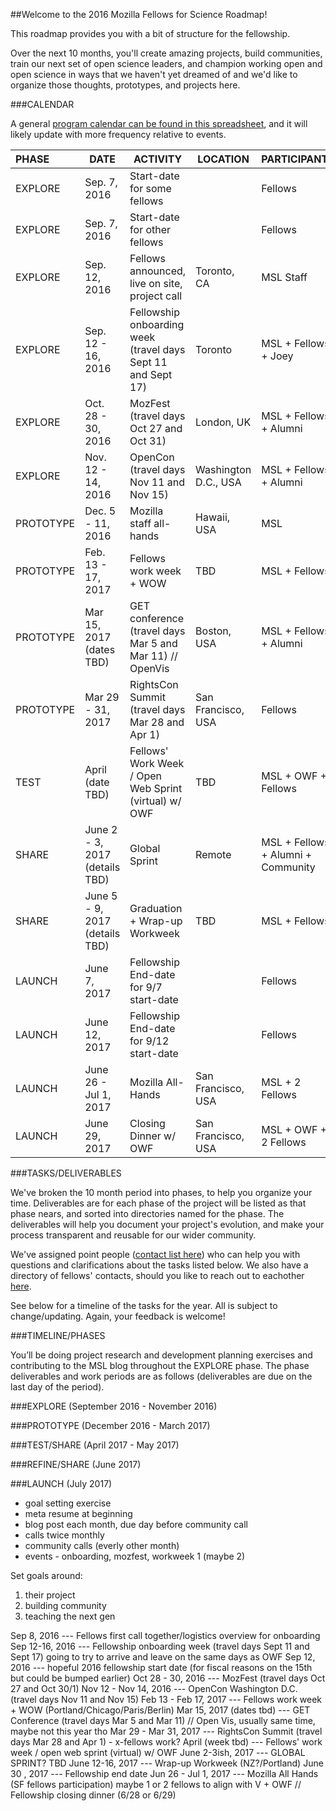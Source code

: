 ##Welcome to the 2016 Mozilla Fellows for Science Roadmap!

This roadmap provides you with a bit of structure for the fellowship. 

Over the next 10 months, you'll create amazing projects, build communities, train our next set of open science leaders, and champion working open and open science in ways that we haven't yet dreamed of and we'd like to organize those thoughts, prototypes, and projects here.

###CALENDAR

A general [program calendar can be found in this spreadsheet](https://docs.google.com/spreadsheets/d/1dvsLDFO42fXJyZMVd_uvQrG1ppe2aYijybM_t74LBcg/edit#gid=0), and it will likely update with more frequency relative to events.

| PHASE  |  DATE  | ACTIVITY  | LOCATION | PARTICIPANTS | REQUIRED? |
| :---- | ------ | ----------- | -------- | ---- | ---- |
|  EXPLORE   |  Sep. 7, 2016  | Start-date for some fellows | | Fellows | x |
|  EXPLORE   |  Sep. 7, 2016  | Start-date for other fellows  | | Fellows | x |
|  EXPLORE   |  Sep. 12, 2016  | Fellows announced, live on site, project call  | Toronto, CA | MSL Staff | x |
|  EXPLORE   |  Sep. 12 - 16, 2016  | Fellowship onboarding week (travel days Sept 11 and Sept 17)  | Toronto | MSL + Fellows + Joey | x |
|  EXPLORE   |  Oct. 28 - 30, 2016  | MozFest (travel days Oct 27 and Oct 31)  | London, UK | MSL + Fellows + Alumni | x |
|  EXPLORE   |  Nov. 12 - 14, 2016  | OpenCon (travel days Nov 11 and Nov 15)  | Washington D.C., USA | MSL + Fellows + Alumni |  |
|  PROTOTYPE   |  Dec. 5 - 11, 2016  | Mozilla staff all-hands  | Hawaii, USA | MSL |  |
|  PROTOTYPE   |  Feb. 13 - 17, 2017 | Fellows work week + WOW  | TBD | MSL + Fellows | x |
|  PROTOTYPE   |  Mar 15, 2017 (dates TBD) | GET conference (travel days Mar 5 and Mar 11) // OpenVis  | Boston, USA | MSL + Fellows + Alumni |  |
|  PROTOTYPE   |  Mar 29 - 31, 2017 | RightsCon Summit (travel days Mar 28 and Apr 1)  | San Francisco, USA | Fellows |  |
|  TEST   |  April (date TBD) | Fellows' Work Week / Open Web Sprint (virtual) w/ OWF  | TBD | MSL + OWF + Fellows |  |
|  SHARE   |  June 2 - 3, 2017 (details TBD) | Global Sprint  | Remote | MSL + Fellows + Alumni + Community | x |
|  SHARE   |  June 5 - 9, 2017 (details TBD) | Graduation + Wrap-up Workweek  | TBD | MSL + Fellows | x |
|  LAUNCH   |  June 7, 2017 | Fellowship End-date for 9/7 start-date  | | Fellows | x |
|  LAUNCH   |  June 12, 2017 | Fellowship End-date for 9/12 start-date  | | Fellows | x |
|  LAUNCH   |  June 26 - Jul 1, 2017 | Mozilla All-Hands | San Francisco, USA | MSL + 2 Fellows | ~ |
|  LAUNCH   |  June 29, 2017 | Closing Dinner w/ OWF | San Francisco, USA | MSL + OWF + 2 Fellows | ~ |


###TASKS/DELIVERABLES

We've broken the 10 month period into phases, to help you organize your time. Deliverables are for each phase of the project will be listed as that phase nears, and sorted into directories named for the phase. The deliverables will help you document your project's evolution, and make your process transparent and reusable for our wider community. 

We've assigned point people ([contact list here](https://github.com/mozillascience/fellows-class-2016/blob/master/reference/contacts.md)) who can help you with questions and clarifications about the tasks listed below. We also have a directory of fellows' contacts, should you like to reach out to eachother [here](https://github.com/mozillascience/fellows-class-2016/blob/master/reference/fellows.md).

See below for a timeline of the tasks for the year. All is subject to change/updating. Again, your feedback is welcome!


###TIMELINE/PHASES

You’ll be doing project research and development planning exercises and contributing to the MSL blog throughout the EXPLORE phase. The phase deliverables and work periods are as follows (deliverables are due on the last day of the period).

###EXPLORE (September 2016 - November 2016)



###PROTOTYPE (December 2016 - March 2017)

###TEST/SHARE (April 2017 - May 2017)

###REFINE/SHARE (June 2017)

###LAUNCH (July 2017)



* goal setting exercise
* meta resume at beginning
* blog post each month, due day before community call
* calls twice monthly
* community calls (everly other month)
* events - onboarding, mozfest, workweek 1 (maybe 2)

Set goals around:
1. their project
2. building community
3. teaching the next gen

Sep 8, 2016 --- Fellows first call together/logistics overview for onboarding
Sep 12-16, 2016 --- Fellowship onboarding week (travel days Sept 11 and Sept 17)
going to try to arrive and leave on the same days as OWF
Sep 12, 2016  --- hopeful 2016 fellowship start date (for fiscal reasons on the 15th but could be bumped earlier)
Oct 28 - 30, 2016 --- MozFest (travel days Oct 27 and Oct 30/1)
Nov 12 - Nov 14, 2016 --- OpenCon Washington D.C. (travel days Nov 11 and Nov 15)
Feb 13 - Feb 17, 2017 --- Fellows work week + WOW (Portland/Chicago/Paris/Berlin)
Mar 15, 2017 (dates tbd) --- GET Conference (travel days Mar 5 and Mar 11) // Open Vis, usually same time, maybe not this year tho
Mar 29 - Mar 31, 2017 --- RightsCon Summit (travel days Mar 28 and Apr 1) - x-fellows work?
April (week tbd) --- Fellows' work week / open web sprint (virtual) w/ OWF
June 2-3ish, 2017 --- GLOBAL SPRINT? TBD
June 12-16, 2017 --- Wrap-up Workweek (NZ?/Portland)
June 30 , 2017 --- Fellowship end date
Jun 26 - Jul 1, 2017 --- Mozilla All Hands (SF fellows participation)
maybe 1 or 2 fellows to align with V + OWF
// Fellowship closing dinner (6/28 or 6/29)

